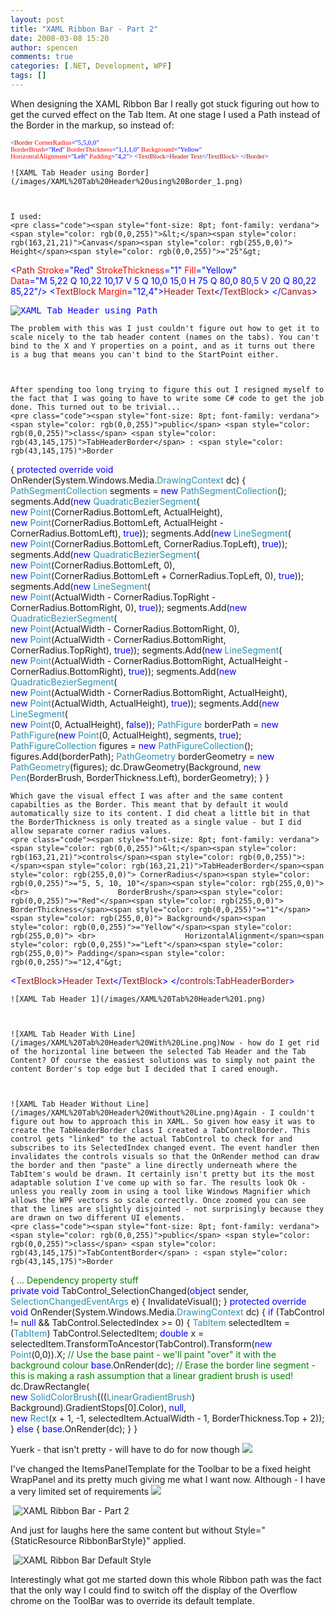 ```yaml
---
layout: post
title: "XAML Ribbon Bar - Part 2"
date: 2008-03-08 15:20
author: spencen
comments: true
categories: [.NET, Development, WPF]
tags: []
---
```



When designing the XAML Ribbon Bar I really got stuck figuring out how to get the curved effect on the Tab Item. At one stage I used a Path instead of the Border in the markup, so instead of:


<span style="font-size: 8pt; font-family: verdana"><span style="color: rgb(0,0,255)">&lt;</span><span style="color: rgb(163,21,21)">Border</span><span style="color: rgb(255,0,0)"> CornerRadius</span><span style="color: rgb(0,0,255)">="5,5,0,0"</span><span style="color: rgb(255,0,0)"> <br>        BorderBrush</span><span style="color: rgb(0,0,255)">="Red"</span><span style="color: rgb(255,0,0)"> BorderThickness</span><span style="color: rgb(0,0,255)">="1,1,1,0"</span><span style="color: rgb(255,0,0)"> Background</span><span style="color: rgb(0,0,255)">="Yellow"</span><span style="color: rgb(255,0,0)"> <br>        HorizontalAlignment</span><span style="color: rgb(0,0,255)">="Left"</span><span style="color: rgb(255,0,0)"> Padding</span><span style="color: rgb(0,0,255)">="4,2"&gt;
</span><span style="color: rgb(0,0,255)">    &lt;</span><span style="color: rgb(163,21,21)">TextBlock</span><span style="color: rgb(0,0,255)">&gt;</span><span style="color: rgb(163,21,21)">Header Text</span><span style="color: rgb(0,0,255)">&lt;/</span><span style="color: rgb(163,21,21)">TextBlock</span><span style="color: rgb(0,0,255)">&gt;
</span><span style="color: rgb(0,0,255)">&lt;/</span><span style="color: rgb(163,21,21)">Border</span><span style="color: rgb(0,0,255)">&gt;</span></span></pre><a href="http://11011.net/software/vspaste"></a>

    
    ![XAML Tab Header using Border](/images/XAML%20Tab%20Header%20using%20Border_1.png) 
    

    
    I used:
    <pre class="code"><span style="font-size: 8pt; font-family: verdana"><span style="color: rgb(0,0,255)">&lt;</span><span style="color: rgb(163,21,21)">Canvas</span><span style="color: rgb(255,0,0)"> Height</span><span style="color: rgb(0,0,255)">="25"&gt;
</span><span style="color: rgb(163,21,21)">    </span><span style="color: rgb(0,0,255)">&lt;</span><span style="color: rgb(163,21,21)">Path</span><span style="color: rgb(255,0,0)"> Stroke</span><span style="color: rgb(0,0,255)">="Red"</span><span style="color: rgb(255,0,0)"> StrokeThickness</span><span style="color: rgb(0,0,255)">="1"</span><span style="color: rgb(255,0,0)"> <span style="color: rgb(255,0,0)">Fill</span><span style="color: rgb(0,0,255)">="Yellow"</span><br>          Data</span><span style="color: rgb(0,0,255)">="M 5,22 Q 10,22 10,17 V 5 Q 10,0 15,0 H 75 Q 80,0 80,5 V 20 Q 80,22 85,22"</span><span style="color: rgb(0,0,255)">/&gt;
</span><span style="color: rgb(0,0,255)">    &lt;</span><span style="color: rgb(163,21,21)">TextBlock</span><span style="color: rgb(255,0,0)"> Margin</span><span style="color: rgb(0,0,255)">="12,4"&gt;</span><span style="color: rgb(163,21,21)">Header Text</span><span style="color: rgb(0,0,255)">&lt;/</span><span style="color: rgb(163,21,21)">TextBlock</span><span style="color: rgb(0,0,255)">&gt;
</span><span style="color: rgb(0,0,255)">&lt;/</span><span style="color: rgb(163,21,21)">Canvas</span><span style="color: rgb(0,0,255)">&gt;</span></span></pre><pre class="code"><span style="color: rgb(0,0,255)">![XAML Tab Header using Path](/images/XAML%20Tab%20Header%20using%20Path.png) </span></pre><a href="http://11011.net/software/vspaste"><a href="http://11011.net/software/vspaste"></a>

    
    The problem with this was I just couldn't figure out how to get it to scale nicely to the tab header content (names on the tabs). You can't bind to the X and Y properties on a point, and as it turns out there is a bug that means you can't bind to the StartPoint either.
    

    
    After spending too long trying to figure this out I resigned myself to the fact that I was going to have to write some C# code to get the job done. This turned out to be trivial...
    <pre class="code"><span style="font-size: 8pt; font-family: verdana"><span style="color: rgb(0,0,255)">public</span> <span style="color: rgb(0,0,255)">class</span> <span style="color: rgb(43,145,175)">TabHeaderBorder</span> : <span style="color: rgb(43,145,175)">Border
</span>{
<span style="color: rgb(0,0,255)">protected</span> <span style="color: rgb(0,0,255)">override</span> <span style="color: rgb(0,0,255)">void</span> OnRender(System.Windows.Media.<span style="color: rgb(43,145,175)">DrawingContext</span> dc)
{
<span style="color: rgb(43,145,175)">PathSegmentCollection</span> segments = <span style="color: rgb(0,0,255)">new</span> <span style="color: rgb(43,145,175)">PathSegmentCollection</span>();
segments.Add(<span style="color: rgb(0,0,255)">new</span> <span style="color: rgb(43,145,175)">QuadraticBezierSegment</span>(<br>           <span style="color: rgb(0,0,255)">new</span> <span style="color: rgb(43,145,175)">Point</span>(CornerRadius.BottomLeft, ActualHeight), <br>           <span style="color: rgb(0,0,255)">new</span> <span style="color: rgb(43,145,175)">Point</span>(CornerRadius.BottomLeft, ActualHeight - CornerRadius.BottomLeft), <span style="color: rgb(0,0,255)">true</span>));
segments.Add(<span style="color: rgb(0,0,255)">new</span> <span style="color: rgb(43,145,175)">LineSegment</span>(<br>           <span style="color: rgb(0,0,255)">new</span> <span style="color: rgb(43,145,175)">Point</span>(CornerRadius.BottomLeft, CornerRadius.TopLeft), <span style="color: rgb(0,0,255)">true</span>));
segments.Add(<span style="color: rgb(0,0,255)">new</span> <span style="color: rgb(43,145,175)">QuadraticBezierSegment</span>(<br>           <span style="color: rgb(0,0,255)">new</span> <span style="color: rgb(43,145,175)">Point</span>(CornerRadius.BottomLeft, 0), <br>           <span style="color: rgb(0,0,255)">new</span> <span style="color: rgb(43,145,175)">Point</span>(CornerRadius.BottomLeft + CornerRadius.TopLeft, 0), <span style="color: rgb(0,0,255)">true</span>));
segments.Add(<span style="color: rgb(0,0,255)">new</span> <span style="color: rgb(43,145,175)">LineSegment</span>(<br>           <span style="color: rgb(0,0,255)">new</span> <span style="color: rgb(43,145,175)">Point</span>(ActualWidth - CornerRadius.TopRight - CornerRadius.BottomRight, 0), <span style="color: rgb(0,0,255)">true</span>));
segments.Add(<span style="color: rgb(0,0,255)">new</span> <span style="color: rgb(43,145,175)">QuadraticBezierSegment</span>(<br>           <span style="color: rgb(0,0,255)">new</span> <span style="color: rgb(43,145,175)">Point</span>(ActualWidth - CornerRadius.BottomRight, 0), <br>           <span style="color: rgb(0,0,255)">new</span> <span style="color: rgb(43,145,175)">Point</span>(ActualWidth - CornerRadius.BottomRight, CornerRadius.TopRight), <span style="color: rgb(0,0,255)">true</span>));
segments.Add(<span style="color: rgb(0,0,255)">new</span> <span style="color: rgb(43,145,175)">LineSegment</span>(<br>           <span style="color: rgb(0,0,255)">new</span> <span style="color: rgb(43,145,175)">Point</span>(ActualWidth - CornerRadius.BottomRight, ActualHeight - CornerRadius.BottomRight), <span style="color: rgb(0,0,255)">true</span>));
segments.Add(<span style="color: rgb(0,0,255)">new</span> <span style="color: rgb(43,145,175)">QuadraticBezierSegment</span>(<br>           <span style="color: rgb(0,0,255)">new</span> <span style="color: rgb(43,145,175)">Point</span>(ActualWidth - CornerRadius.BottomRight, ActualHeight), <br>           <span style="color: rgb(0,0,255)">new</span> <span style="color: rgb(43,145,175)">Point</span>(ActualWidth, ActualHeight), <span style="color: rgb(0,0,255)">true</span>));
segments.Add(<span style="color: rgb(0,0,255)">new</span> <span style="color: rgb(43,145,175)">LineSegment</span>(<br>           <span style="color: rgb(0,0,255)">new</span> <span style="color: rgb(43,145,175)">Point</span>(0, ActualHeight), <span style="color: rgb(0,0,255)">false</span>));
<span style="color: rgb(43,145,175)">PathFigure</span> borderPath = <span style="color: rgb(0,0,255)">new</span> <span style="color: rgb(43,145,175)">PathFigure</span>(<span style="color: rgb(0,0,255)">new</span> <span style="color: rgb(43,145,175)">Point</span>(0, ActualHeight), segments, <span style="color: rgb(0,0,255)">true</span>);
<span style="color: rgb(43,145,175)">PathFigureCollection</span> figures = <span style="color: rgb(0,0,255)">new</span> <span style="color: rgb(43,145,175)">PathFigureCollection</span>();
figures.Add(borderPath);
<span style="color: rgb(43,145,175)">PathGeometry</span> borderGeometry = <span style="color: rgb(0,0,255)">new</span> <span style="color: rgb(43,145,175)">PathGeometry</span>(figures);
dc.DrawGeometry(Background, <span style="color: rgb(0,0,255)">new</span> <span style="color: rgb(43,145,175)">Pen</span>(BorderBrush, BorderThickness.Left), borderGeometry);
}
}</span></pre><a href="http://11011.net/software/vspaste"></a>

    
    Which gave the visual effect I was after and the same content capabilties as the Border. This meant that by default it would automatically size to its content. I did cheat a little bit in that the BorderThickness is only treated as a single value - but I did allow separate corner radius values.
    <pre class="code"><span style="font-size: 8pt; font-family: verdana"><span style="color: rgb(0,0,255)">&lt;</span><span style="color: rgb(163,21,21)">controls</span><span style="color: rgb(0,0,255)">:</span><span style="color: rgb(163,21,21)">TabHeaderBorder</span><span style="color: rgb(255,0,0)"> CornerRadius</span><span style="color: rgb(0,0,255)">="5, 5, 10, 10"</span><span style="color: rgb(255,0,0)"> <br>                    BorderBrush</span><span style="color: rgb(0,0,255)">="Red"</span><span style="color: rgb(255,0,0)"> BorderThickness</span><span style="color: rgb(0,0,255)">="1"</span><span style="color: rgb(255,0,0)"> Background</span><span style="color: rgb(0,0,255)">="Yellow"</span><span style="color: rgb(255,0,0)"> <br>                    HorizontalAlignment</span><span style="color: rgb(0,0,255)">="Left"</span><span style="color: rgb(255,0,0)"> Padding</span><span style="color: rgb(0,0,255)">="12,4"&gt;
</span><span style="color: rgb(0,0,255)">    &lt;</span><span style="color: rgb(163,21,21)">TextBlock</span><span style="color: rgb(0,0,255)">&gt;</span><span style="color: rgb(163,21,21)">Header Text</span><span style="color: rgb(0,0,255)">&lt;/</span><span style="color: rgb(163,21,21)">TextBlock</span><span style="color: rgb(0,0,255)">&gt;
</span><span style="color: rgb(0,0,255)">&lt;/</span><span style="color: rgb(163,21,21)">controls</span><span style="color: rgb(0,0,255)">:</span><span style="color: rgb(163,21,21)">TabHeaderBorder</span><span style="color: rgb(0,0,255)">&gt;</span></span></pre><a href="http://11011.net/software/vspaste"></a>

    
    ![XAML Tab Header 1](/images/XAML%20Tab%20Header%201.png)
    

    
    ![XAML Tab Header With Line](/images/XAML%20Tab%20Header%20With%20Line.png)Now - how do I get rid of the horizontal line between the selected Tab Header and the Tab Content? Of course the easiest solutions was to simply not paint the content Border's top edge but I decided that I cared enough.
    

    
    ![XAML Tab Header Without Line](/images/XAML%20Tab%20Header%20Without%20Line.png)Again - I couldn't figure out how to approach this in XAML. So given how easy it was to create the TabHeaderBorder class I created a TabControlBorder. This control gets "linked" to the actual TabControl to check for and subscribes to its SelectedIndex changed event. The event handler then invalidates the controls visuals so that the OnRender method can draw the border and then "paste" a line directly underneath where the TabItem's would be drawn. It certainly isn't pretty but its the most adaptable solution I've come up with so far. The results look Ok - unless you really zoom in using a tool like Windows Magnifier which allows the WPF vectors so scale correctly. Once zoomed you can see that the lines are slightly disjointed - not surprisingly because they are drawn on two different UI elements.
    <pre class="code"><span style="font-size: 8pt; font-family: verdana">    <span style="color: rgb(0,0,255)">public</span> <span style="color: rgb(0,0,255)">class</span> <span style="color: rgb(43,145,175)">TabContentBorder</span> : <span style="color: rgb(43,145,175)">Border
</span>    {
<span style="color: rgb(0,128,0)">... Dependency property stuff<br></span>
<span style="color: rgb(0,0,255)">private</span> <span style="color: rgb(0,0,255)">void</span> TabControl_SelectionChanged(<span style="color: rgb(0,0,255)">object</span> sender, <span style="color: rgb(43,145,175)">SelectionChangedEventArgs</span> e)
{
InvalidateVisual();
}
<span style="color: rgb(0,0,255)">protected</span> <span style="color: rgb(0,0,255)">override</span> <span style="color: rgb(0,0,255)">void</span> OnRender(System.Windows.Media.<span style="color: rgb(43,145,175)">DrawingContext</span> dc)
{
<span style="color: rgb(0,0,255)">if</span> (TabControl != <span style="color: rgb(0,0,255)">null</span> &amp;&amp; TabControl.SelectedIndex &gt;= 0)
{
<span style="color: rgb(43,145,175)">TabItem</span> selectedItem = (<span style="color: rgb(43,145,175)">TabItem</span>) TabControl.SelectedItem;
<span style="color: rgb(0,0,255)">double</span> x = selectedItem.TransformToAncestor(TabControl).Transform(<span style="color: rgb(0,0,255)">new</span> <span style="color: rgb(43,145,175)">Point</span>(0,0)).X;
<span style="color: rgb(0,128,0)">// Use the base paint - we'll paint "over" it with the background colour
</span>                <span style="color: rgb(0,0,255)">base</span>.OnRender(dc);
<span style="color: rgb(0,128,0)">// Erase the border line segment - this is making a rash assumption that a linear gradient brush is used!
</span>                dc.DrawRectangle(<br>                    <span style="color: rgb(0,0,255)">new</span> <span style="color: rgb(43,145,175)">SolidColorBrush</span>(((<span style="color: rgb(43,145,175)">LinearGradientBrush</span>) Background).GradientStops[0].Color), <span style="color: rgb(0,0,255)">null</span>, <br>                    <span style="color: rgb(0,0,255)">new</span> <span style="color: rgb(43,145,175)">Rect</span>(x + 1, -1, selectedItem.ActualWidth - 1, BorderThickness.Top + 2));
}
<span style="color: rgb(0,0,255)">else
</span>            {
<span style="color: rgb(0,0,255)">base</span>.OnRender(dc);
}<span>
}</span></span>
<a href="http://11011.net/software/vspaste"></a>


Yuerk - that isn't pretty - will have to do for now though ![](http://blog.spencen.com/emoticons/sad.png)



I've changed the ItemsPanelTemplate for the Toolbar to be a fixed height WrapPanel and its pretty much giving me what I want now. Although - I have a very limited set of requirements ![](http://blog.spencen.com/emoticons/smile.png)



&nbsp;![XAML Ribbon Bar - Part 2](/images/XAML%20Ribbon%20Bar%20-%20Part%202.png) 



And just for laughs here the same content but without Style="{StaticResource RibbonBarStyle}" applied. 



&nbsp;![XAML Ribbon Bar Default Style](/images/XAML%20Ribbon%20Bar%20Default%20Style.png) 



Interestingly what got me started down this whole Ribbon path was the fact that the only way I could find to switch off the display of the Overflow chrome on the ToolBar was to override its default template.


